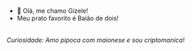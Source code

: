 - 👋 Olá, me chamo Gizele!
- Meu prato favorito é Baião de dois!

######  <h6> Curiosidade: Amo pipoca com maionese e sou criptomaníca!
